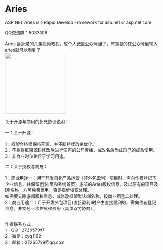 # Aries
ASP.NET Aries is a Rapid Develop Framework for asp.net or asp.net core

QQ交流群：6033006<br /><br />
Aries 最近录的几集视频教程，放个人微信公众号里了，有需要的在公众号里输入aries就可以看到了<br />
<img src="https://images2018.cnblogs.com/blog/17408/201805/17408-20180523041027505-1002652922.jpg" width="200" height="200" /><br />

关于开源与商用的补充协议说明：<br /><br />
一：关于开源：<br /><br />
1：框架会持续保持开源，并不断持续改良优化。<br />
2：不得将框架源码修改后进行任何的公开传播，或改名后当成自己的成品使用。<br />
3：非商业时仅供用于学习用途。<br />

二：关于授权与商用：<br /><br />
1：商业用途一：用于开发自身产品运营（非外包盈利）项目时，需向作者登记下企业信息，并保留(登陆页和系统首页）底部的Aries版权信息，及以原有的项目及Dll名称，方可免费商用，否则视步侵仅处理。<br />
如需要去除底部版权信息，或修改框架默认dll名称，按商业用途二处理。<br />
2：商业用途二：用于开发外包项目(直接盈利)时产生直接盈利的，需向作者登记信息，并支付一次性授权费用（具体双方协商）。<br />

<br />
作者联系方式：<br />
1：QQ：272657997<br />
2：微信：cyq1162<br />
3：邮箱：27265799@qq.com<br />


